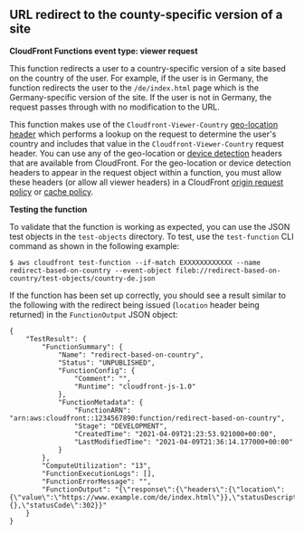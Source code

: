 ## URL redirect to the county-specific version of a site

**CloudFront Functions event type: viewer request**

This function redirects a user to a country-specific version of a site based on the country of the user. For example, if the user is in Germany, the function redirects the user to the `/de/index.html` page which is the Germany-specific version of the site. If the user is not in Germany, the request passes through with no modification to the URL.

This function makes use of the `Cloudfront-Viewer-Country` [geo-location header](https://docs.aws.amazon.com/AmazonCloudFront/latest/DeveloperGuide/using-cloudfront-headers.html#cloudfront-headers-viewer-location) which performs a lookup on the request to determine the user's country and includes that value in the `Cloudfront-Viewer-Country` request header. You can use any of the geo-location or [device detection](https://docs.aws.amazon.com/AmazonCloudFront/latest/DeveloperGuide/using-cloudfront-headers.html#cloudfront-headers-device-type) headers that are available from CloudFront. For the geo-location or device detection headers to appear in the request object within a function, you must allow these headers (or allow all viewer headers) in a CloudFront [origin request policy](https://docs.aws.amazon.com/AmazonCloudFront/latest/DeveloperGuide/controlling-origin-requests.html#origin-request-understand-origin-request-policy) or [cache policy](https://docs.aws.amazon.com/AmazonCloudFront/latest/DeveloperGuide/controlling-the-cache-key.html#cache-key-understand-cache-policy).

**Testing the function**

To validate that the function is working as expected, you can use the JSON test objects in the `test-objects` directory. To test, use the `test-function` CLI command as shown in the following example:

```
$ aws cloudfront test-function --if-match EXXXXXXXXXXXX --name redirect-based-on-country --event-object fileb://redirect-based-on-country/test-objects/country-de.json
```

If the function has been set up correctly, you should see a result similar to the following with the redirect being issued (`location` header being returned) in the `FunctionOutput` JSON object:
```
{
    "TestResult": {
        "FunctionSummary": {
            "Name": "redirect-based-on-country",
            "Status": "UNPUBLISHED",
            "FunctionConfig": {
                "Comment": "",
                "Runtime": "cloudfront-js-1.0"
            },
            "FunctionMetadata": {
                "FunctionARN": "arn:aws:cloudfront::1234567890:function/redirect-based-on-country",
                "Stage": "DEVELOPMENT",
                "CreatedTime": "2021-04-09T21:23:53.921000+00:00",
                "LastModifiedTime": "2021-04-09T21:36:14.177000+00:00"
            }
        },
        "ComputeUtilization": "13",
        "FunctionExecutionLogs": [],
        "FunctionErrorMessage": "",
        "FunctionOutput": "{\"response\":{\"headers\":{\"location\":{\"value\":\"https://www.example.com/de/index.html\"}},\"statusDescription\":\"Found\",\"cookies\":{},\"statusCode\":302}}"
    }
}
```